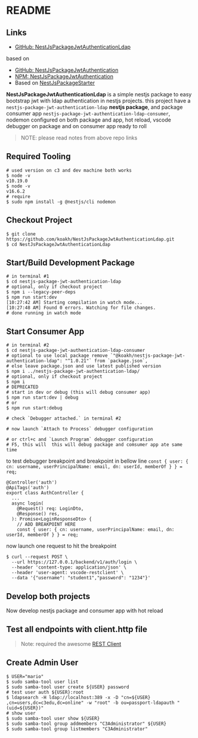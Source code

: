 # README

## Links

- [GitHub: NestJsPackageJwtAuthenticationLdap](https://github.com/koakh/NestJsPackageJwtAuthenticationLdap)

based on

- [GitHub: NestJsPackageJwtAuthentication](https://github.com/koakh/NestJsPackageJwtAuthentication)
- [NPM: NestJsPackageJwtAuthentication](https://www.npmjs.com/package/@koakh/nestjs-package-jwt-authentication-ldap)
- Based on [NestJsPackageStarter](https://github.com/koakh/NestJsPackageStarter)

**NestJsPackageJwtAuthenticationLdap** is a simple nestjs package to easy bootstrap jwt with ldap authentication in nestjs projects.
this project have a `nestjs-package-jwt-authentication-ldap` **nestjs package**, and package consumer app `nestjs-package-jwt-authentication-ldap-consumer`, nodemon configured on both package and app, hot reload, vscode debugger on package and on consumer app ready to roll

> NOTE: please read notes from above repo links

## Required Tooling

```shell
# used version on c3 and dev machine both works
$ node -v
v10.19.0
$ node -v
v16.6.2
# require
$ sudo npm install -g @nestjs/cli nodemon
```

## Checkout Project

```shell
$ git clone https://github.com/koakh/NestJsPackageJwtAuthenticationLdap.git
$ cd NestJsPackageJwtAuthenticationLdap
```

## Start/Build Development Package

```shell
# in terminal #1
$ cd nestjs-package-jwt-authentication-ldap
# optional, only if checkout project
$ npm i --legacy-peer-deps
$ npm run start:dev
[10:27:42 AM] Starting compilation in watch mode...
[10:27:48 AM] Found 0 errors. Watching for file changes.
# done running in watch mode
```

## Start Consumer App

```shell
# in terminal #2
$ cd nestjs-package-jwt-authentication-ldap-consumer
# optional to use local package remove `"@koakh/nestjs-package-jwt-authentication-ldap": "^1.0.21"` from `package.json`,
# else leave package.json and use latest published version
$ npm i ../nestjs-package-jwt-authentication-ldap/
# optional, only if checkout project
$ npm i
# DEPRECATED
# start in dev or debug (this will debug consumer app)
$ npm run start:dev | debug
# or
$ npm run start:debug

# check `Debugger attached.` in terminal #2

# now launch `Attach to Process` debugger configuration

# or ctrl+c and `Launch Program` debugger configuration
# F5, this will  this will debug package and comsumer app ate same time
```

to test debugger breakpoint and breakpoint in bellow line `const { user: { cn: username, userPrincipalName: email, dn: userId, memberOf } } = req;`

```shell
@Controller('auth')
@ApiTags('auth')
export class AuthController {
  ...
  async login(
    @Request() req: LoginDto,
    @Response() res,
  ): Promise<LoginResponseDto> {
    // ADD BREAKPOINT HERE
    const { user: { cn: username, userPrincipalName: email, dn: userId, memberOf } } = req;
```

now launch one request to hit the breakpoint

```shell
$ curl --request POST \
  --url https://127.0.0.1/backend/v1/auth/login \
  --header 'content-type: application/json' \
  --header 'user-agent: vscode-restclient' \
  --data '{"username": "student1","password": "1234"}'
```

## Develop both projects

Now develop nestjs package and consumer app with hot reload

## Test all endpoints with client.http file

> Note: required the awesome [REST Client](https://marketplace.visualstudio.com/items?itemName=humao.rest-client)

## Create Admin User

```shell
$ USER="mario"
$ sudo samba-tool user list
$ sudo samba-tool user create ${USER} password
# test user auth ${​USER}​:root
$ ldapsearch -H ldap://localhost:389 -x -D "cn=${​USER}​,cn=users,dc=c3edu,dc=online" -w "root" -b ou=passport-ldapauth "(uid=${​USER}​)"
# show user
$ sudo samba-tool user show ${​USER}​
$ sudo samba-tool group addmembers "C3Administrator" ${​USER}​
$ sudo samba-tool group listmembers "C3Administrator"
```
